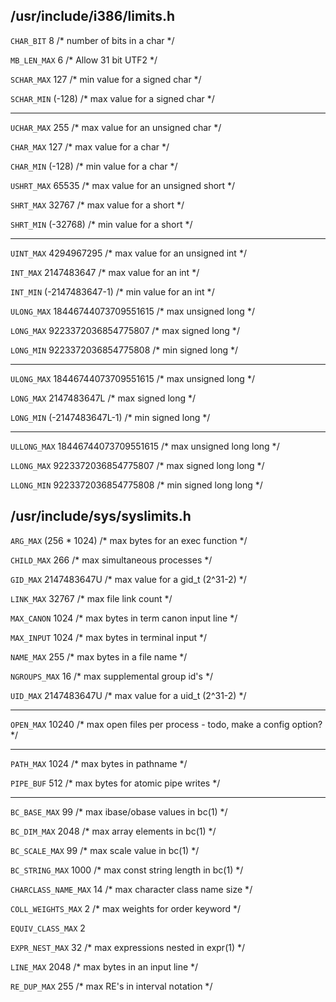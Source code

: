 ## /usr/include/i386/limits.h
 `CHAR_BIT`    8       /* number of bits in a char */
 
 `MB_LEN_MAX`  6       /* Allow 31 bit UTF2 */
 
 `SCHAR_MAX`   127     /* min value for a signed char */
 
 `SCHAR_MIN`   (-128)      /* max value for a signed char */

 ---
 `UCHAR_MAX`   255     /* max value for an unsigned char */
 
 `CHAR_MAX`    127     /* max value for a char */
 
 `CHAR_MIN`    (-128)      /* min value for a char */

 `USHRT_MAX`   65535       /* max value for an unsigned short */

 `SHRT_MAX`    32767       /* max value for a short */

 `SHRT_MIN`    (-32768)    /* min value for a short */

---
 `UINT_MAX`    4294967295  /* max value for an unsigned int */
 
 `INT_MAX`     2147483647  /* max value for an int */
 
 `INT_MIN`     (-2147483647-1) /* min value for an int */

 `ULONG_MAX`   18446744073709551615    /* max unsigned long */

 `LONG_MAX`    9223372036854775807 /* max signed long */

 `LONG_MIN`    9223372036854775808 /* min signed long */

---

 `ULONG_MAX`   18446744073709551615    /* max unsigned long */

 `LONG_MAX`    2147483647L /* max signed long */

 `LONG_MIN`    (-2147483647L-1) /* min signed long */

---

 `ULLONG_MAX`  18446744073709551615   /* max unsigned long long */

 `LLONG_MAX`   9223372036854775807    /* max signed long long */

 `LLONG_MIN`   9223372036854775808 /* min signed long long */

 ## /usr/include/sys/syslimits.h

`ARG_MAX`        (256 * 1024) /* max bytes for an exec function */

`CHILD_MAX`          266  /* max simultaneous processes */

`GID_MAX`        2147483647U  /* max value for a gid_t (2^31-2) */

`LINK_MAX`        32767   /* max file link count */

`MAX_CANON`        1024   /* max bytes in term canon input line */

`MAX_INPUT`        1024   /* max bytes in terminal input */

`NAME_MAX`          255   /* max bytes in a file name */

`NGROUPS_MAX`        16   /* max supplemental group id's */

`UID_MAX`        2147483647U  /* max value for a uid_t (2^31-2) */

---

`OPEN_MAX`        10240   /* max open files per process - todo, make a config option? */

---

`PATH_MAX`         1024   /* max bytes in pathname */

`PIPE_BUF`          512   /* max bytes for atomic pipe writes */

---

`BC_BASE_MAX`        99   /* max ibase/obase values in bc(1) */

`BC_DIM_MAX`       2048   /* max array elements in bc(1) */

`BC_SCALE_MAX`           99   /* max scale value in bc(1) */

`BC_STRING_MAX`        1000   /* max const string length in bc(1) */

`CHARCLASS_NAME_MAX`     14   /* max character class name size */

`COLL_WEIGHTS_MAX`        2   /* max weights for order keyword */

`EQUIV_CLASS_MAX`         2

`EXPR_NEST_MAX`          32   /* max expressions nested in expr(1) */

`LINE_MAX`         2048   /* max bytes in an input line */

`RE_DUP_MAX`        255   /* max RE's in interval notation */
